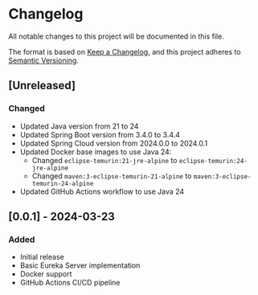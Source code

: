 # Changelog

All notable changes to this project will be documented in this file.

The format is based on [Keep a Changelog](https://keepachangelog.com/en/1.0.0/),
and this project adheres to [Semantic Versioning](https://semver.org/spec/v2.0.0.html).

## [Unreleased]

### Changed
- Updated Java version from 21 to 24
- Updated Spring Boot version from 3.4.0 to 3.4.4
- Updated Spring Cloud version from 2024.0.0 to 2024.0.1
- Updated Docker base images to use Java 24:
  - Changed `eclipse-temurin:21-jre-alpine` to `eclipse-temurin:24-jre-alpine`
  - Changed `maven:3-eclipse-temurin-21-alpine` to `maven:3-eclipse-temurin-24-alpine`
- Updated GitHub Actions workflow to use Java 24

## [0.0.1] - 2024-03-23

### Added
- Initial release
- Basic Eureka Server implementation
- Docker support
- GitHub Actions CI/CD pipeline 